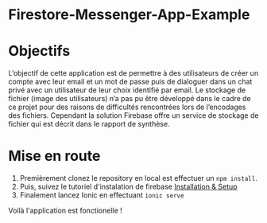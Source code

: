 # Firestore-Messenger-App-Example
# Objectifs
L’objectif de cette application est de permettre à des utilisateurs de créer un compte avec leur email et un mot de passe puis de dialoguer dans un chat privé avec un utilisateur de leur choix identifié par email. Le stockage de fichier (image des utilisateurs) n’a pas pu être développé dans le cadre de ce projet pour des raisons de difficultés rencontrées lors de l’encodages des fichiers. Cependant la solution Firebase offre un service de stockage de fichier qui est décrit dans le rapport de synthèse.

# Mise en route
1. Premièrement clonez le repository en local est effectuer un `npm install`.
2. Puis, suivez le tutoriel d'instalation de firebase [Installation & Setup](https://github.com/angular/angularfire2/blob/master/docs/install-and-setup.md)
3. Finalement lancez Ionic en effectuant `ionic serve`

Voilà l'application est fonctionelle !

